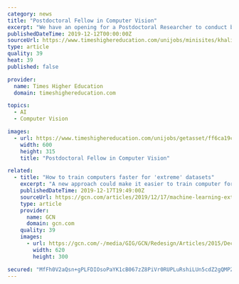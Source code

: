 ```yaml
---
category: news
title: "Postdoctoral Fellow in Computer Vision"
excerpt: "We have an opening for a Postdoctoral Researcher to conduct basic and applied research in computer vision developing novel deep learning networks to develop a novel method for early prediction of Alzheimer disease. Ph.D. in the field of computer vision ..."
publishedDateTime: 2019-12-12T00:00:00Z
sourceUrl: https://www.timeshighereducation.com/unijobs/minisites/khalifa-university/listing/189153/postdoctoral-fellow-in-computer-vision/
type: article
quality: 39
heat: 39
published: false

provider:
  name: Times Higher Education
  domain: timeshighereducation.com

topics:
  - AI
  - Computer Vision

images:
  - url: https://www.timeshighereducation.com/unijobs/getasset/ff6ca19c-d57d-4b5e-aea1-dbcf66ef14bf/;w=600;h=315
    width: 600
    height: 315
    title: "Postdoctoral Fellow in Computer Vision"

related:
  - title: "How to train computers faster for 'extreme' datasets"
    excerpt: "A new approach could make it easier to train computer for “extreme classification problems” like speech translation and answering general questions, researchers say. The divide-and-conquer approach to machine learning can slash the time and computational resources required. Online shoppers typically string together a few words to search ..."
    publishedDateTime: 2019-12-17T19:49:00Z
    sourceUrl: https://gcn.com/articles/2019/12/17/machine-learning-extreme-classificaton.aspx
    type: article
    provider:
      name: GCN
      domain: gcn.com
    quality: 39
    images:
      - url: https://gcn.com/-/media/GIG/GCN/Redesign/Articles/2015/December/SANSnetworkthreats.png
        width: 620
        height: 300

secured: "MfFh0V2aQsn+gPLFDIOsoPaYK1cB067zZ8PiVr0RUPLuRshiLUn5cdZ2gQMPZ2ICGLPoUv7xR04j5CG+0ATruNFmAyYyW7ueN0buc1R8wYJRj8srUqnjfGQI+jIvXZjcUxkv6rPf5iDDUZB+jidlDDmnaUcgzsdDYXxG86ArE+10cIUqfBMvh5mLdjG4jvvN002cyvF8TdQBGtTTt1dlnk0IFyI6mwp6oggyIbDwY0s90ddXDuguhbzb6/Sp4VmXQ6fMJn8sJ+Io5jrifuf9jg==;CudDtQJMgPoeB31DZvkrvQ=="
---
```


